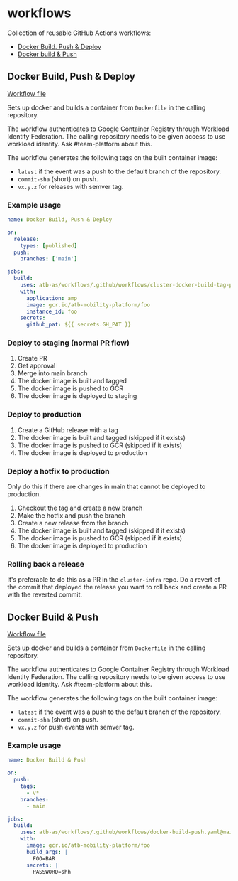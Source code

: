# workflows

Collection of reusable GitHub Actions workflows:

* [Docker Build, Push & Deploy](#docker-build-push--deploy)
* [Docker build & Push](#docker-build--push)

## Docker Build, Push & Deploy

[Workflow file](.github/workflows/cluster-docker-build-tag-push.yaml)

Sets up docker and builds a container from `Dockerfile` in the calling repository.

The workflow authenticates to Google Container Registry through Workload Identity Federation. The calling repository needs to be given access to use workload identity. Ask #team-platform about this.

The workflow generates the following tags on the built container image:

- `latest` if the event was a push to the default branch of the repository.
- `commit-sha` (short) on push.
- `vx.y.z` for releases with semver tag.

### Example usage

```yaml
name: Docker Build, Push & Deploy

on:
  release:
    types: [published]
  push:
    branches: ['main']

jobs:
  build:
    uses: atb-as/workflows/.github/workflows/cluster-docker-build-tag-push.yaml@main
    with:
      application: amp
      image: gcr.io/atb-mobility-platform/foo
      instance_id: foo
    secrets:
      github_pat: ${{ secrets.GH_PAT }}
```

### Deploy to staging (normal PR flow)

1. Create PR
2. Get approval
3. Merge into main branch
4. The docker image is built and tagged
5. The docker image is pushed to GCR
6. The docker image is deployed to staging

### Deploy to production

1. Create a GitHub release with a tag
2. The docker image is built and tagged (skipped if it exists)
3. The docker image is pushed to GCR (skipped if it exists)
4. The docker image is deployed to production

### Deploy a hotfix to production

Only do this if there are changes in main that cannot be deployed to production.

1. Checkout the tag and create a new branch
2. Make the hotfix and push the branch
3. Create a new release from the branch
4. The docker image is built and tagged (skipped if it exists)
5. The docker image is pushed to GCR (skipped if it exists)
6. The docker image is deployed to production

### Rolling back a release

It's preferable to do this as a PR in the `cluster-infra` repo. Do a revert of the commit that deployed the release you want to roll back and create a PR with the reverted commit.

## Docker Build & Push

[Workflow file](.github/workflows/docker-build-tag-push.yaml)

Sets up docker and builds a container from `Dockerfile` in the calling repository.

The workflow authenticates to Google Container Registry through Workload Identity Federation. The calling repository needs to be given access to use workload identity. Ask #team-platform about this.

The workflow generates the following tags on the built container image:

- `latest` if the event was a push to the default branch of the repository.
- `commit-sha` (short) on push.
- `vx.y.z` for push events with semver tag.

### Example usage

```yaml
name: Docker Build & Push

on:
  push:
    tags:
      - v*
    branches:
      - main

jobs:
  build:
    uses: atb-as/workflows/.github/workflows/docker-build-push.yaml@main
    with:
      image: gcr.io/atb-mobility-platform/foo
      build_args: |
        FOO=BAR
      secrets: |
        PASSWORD=shh
```
